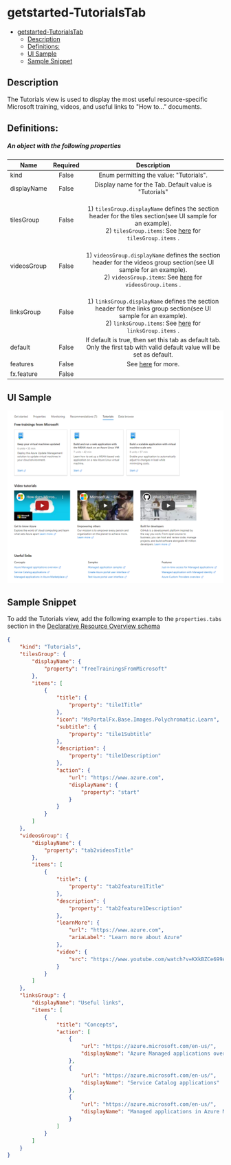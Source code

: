 <a name="getstarted-tutorialstab"></a>
# getstarted-TutorialsTab
* [getstarted-TutorialsTab](#getstarted-tutorialstab)
    * [Description](#getstarted-tutorialstab-description)
    * [Definitions:](#getstarted-tutorialstab-definitions)
    * [UI Sample](#getstarted-tutorialstab-ui-sample)
    * [Sample Snippet](#getstarted-tutorialstab-sample-snippet)

<a name="getstarted-tutorialstab-description"></a>
## Description
The Tutorials view is used to display the most useful resource-specific Microsoft training, videos, and useful links to "How to…" documents.
<a name="getstarted-tutorialstab-definitions"></a>
## Definitions:
<a name="getstarted-tutorialstab-definitions-an-object-with-the-following-properties"></a>
##### An object with the following properties
| Name | Required | Description
| ---|:--:|:--:|
|kind|False|Enum permitting the value: "Tutorials".
|displayName|False|Display name for the Tab. Default value is "Tutorials"
|tilesGroup|False|<br>1) <code>tilesGroup.displayName</code> defines the section header for the tiles section(see UI sample for an example). <br>2) <code>tilesGroup.items</code>: See [here](dx-getstarted-tutorials-gettingStartedMSTileReference.md) for <code>tilesGroup.items</code> .
|videosGroup|False|<br>1) <code>videosGroup.displayName</code> defines the section header for the videos group section(see UI sample for an example). <br>2) <code>videosGroup.items</code>: See [here](dx-getstarted-tutorials-gettingStartedVideoCardReference.md) for <code>videosGroup.items</code> .
|linksGroup|False|<br>1) <code>linksGroup.displayName</code> defines the section header for the links group section(see UI sample for an example). <br>2) <code>linksGroup.items</code>: See [here](dx-getstarted-tutorials-gettingStartedLinksReference.md) for <code>linksGroup.items</code> .
|default|False|If default is true, then set this tab as default tab. Only the first tab with valid default value will be set as default.
|features|False|See [here](dx-getstarted-tutorials-gettingStartedVideoCardReference.md) for more.
|fx.feature|False|
<a name="getstarted-tutorialstab-ui-sample"></a>
## UI Sample
![alt-text](../media/dx/views/TutorialsTab.png )  
<a name="getstarted-tutorialstab-sample-snippet"></a>
## Sample Snippet
  To add the Tutorials view, add the following example to the `properties.tabs` section in the [Declarative Resource Overview schema](portalfx-declarative-overview.md#declarative-resource-overview-schema)

```json
{
    "kind": "Tutorials",
    "tilesGroup": {
        "displayName": {
            "property": "freeTrainingsFromMicrosoft"
        },
        "items": [
            {
                "title": {
                    "property": "tile1Title"
                },
                "icon": "MsPortalFx.Base.Images.Polychromatic.Learn",
                "subtitle": {
                    "property": "tile1Subtitle"
                },
                "description": {
                    "property": "tile1Description"
                },
                "action": {
                    "url": "https://www.azure.com",
                    "displayName": {
                        "property": "start"
                    }
                }
            }
        ]
    },
    "videosGroup": {
        "displayName": {
            "property": "tab2videosTitle"
        },
        "items": [
            {
                "title": {
                    "property": "tab2feature1Title"
                },
                "description": {
                    "property": "tab2feature1Description"
                },
                "learnMore": {
                    "url": "https://www.azure.com",
                    "ariaLabel": "Learn more about Azure"
                },
                "video": {
                    "src": "https://www.youtube.com/watch?v=KXkBZCe699A"
                }
            }
        ]
    },
    "linksGroup": {
        "displayName": "Useful links",
        "items": [
            {
                "title": "Concepts",
                "action": [
                    {
                        "url": "https://azure.microsoft.com/en-us/",
                        "displayName": "Azure Managed applications overview"
                    },
                    {
                        "url": "https://azure.microsoft.com/en-us/",
                        "displayName": "Service Catalog applications"
                    },
                    {
                        "url": "https://azure.microsoft.com/en-us/",
                        "displayName": "Managed applications in Azure Marketplace"
                    }
                ]
            }
        ]
    }
}

```

